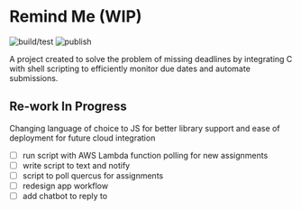 # Remind Me (WIP)
![build/test](https://github.com/eric-li18/remind-me/workflows/Build%20and%20Test/badge.svg)
![publish](https://github.com/eric-li18/remind-me/workflows/Publish%20npm%20Package/badge.svg)

A project created to solve the problem of missing deadlines by integrating C with shell scripting to efficiently monitor due dates and automate submissions.
## Re-work In Progress
Changing language of choice to JS for better library support and ease of deployment for future cloud integration
- [ ] run script with AWS Lambda function polling for new assignments
- [ ] write script to text and notify 
- [ ] script to poll quercus for assignments
- [ ] redesign app workflow
- [ ] add chatbot to reply to

<!--- 
![Demo](remindme_demo.gif)

_The demo reflects basic functionality, subject to change_

## Running the program

Open a bash terminal in the directory and run the command below to start the driver to add entries to monitor.

        $ ./run.sh

## To Do List

1. Implement text handler
2. Figure out communication between local and VM

## Workflow

<img src="workflow.png">

## Data and Signal Flow

<img src="Text Handler.png">

## Bug List

1. set_crontab.sh does not work with Windows currently

## Required Installations

### Shell Script

The shell script requires a \*nix system with a bash terminal. If not, instructions can be found [here](https://docs.microsoft.com/en-us/windows/wsl/install-win10) for WSL, or [here](https://cmder.net/) for a console emulator. At the time of writing, the current Ubuntu version is 18.04 LTS.

### Python Script

This is assuming you have Python installed _(> 2.6)_, if not, the Anaconda distribution is recommended (Selenium and many other packages come with it), and can be found [here](https://www.anaconda.com/distribution/).

To work with Selenium:

1.  Download Selenium by python, via the command:

        pip install selenium

2.  Download the files along with the "`chromedriver.exe`" file in the same directory
-->
